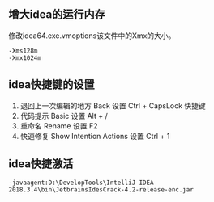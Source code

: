 ## 增大idea的运行内存
修改idea64.exe.vmoptions该文件中的Xmx的大小。
````
-Xms128m
-Xmx1024m
````
## idea快捷键的设置
1. 退回上一次编辑的地方
  Back  设置 Ctrl + CapsLock 快捷键
2. 代码提示
  Basic 设置 Alt + /
3. 重命名
  Rename 设置 F2
4. 快速修复
  Show Intention Actions   设置 Ctrl + 1
  
## idea快捷激活
````
-javaagent:D:\DevelopTools\IntelliJ IDEA 2018.3.4\bin\JetbrainsIdesCrack-4.2-release-enc.jar
````  